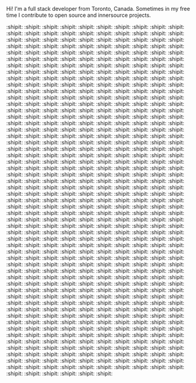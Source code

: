 Hi! I'm a full stack developer from Toronto, Canada. Sometimes in my free time I contribute to open source and innersource projects.

:shipit: :shipit: :shipit: :shipit: :shipit: :shipit: :shipit: :shipit: :shipit: :shipit: :shipit: :shipit: :shipit: :shipit: :shipit: :shipit: :shipit: :shipit: :shipit: :shipit: :shipit: :shipit: :shipit: :shipit: :shipit: :shipit: :shipit: :shipit: :shipit: :shipit: :shipit: :shipit: :shipit: :shipit: :shipit: :shipit: :shipit: :shipit: :shipit: :shipit: :shipit: :shipit: :shipit: :shipit: :shipit: :shipit: :shipit: :shipit: :shipit: :shipit: :shipit: :shipit: :shipit: :shipit: :shipit: :shipit: :shipit: :shipit: :shipit: :shipit: :shipit: :shipit: :shipit: :shipit: :shipit: :shipit: :shipit: :shipit: :shipit: :shipit: :shipit: :shipit: :shipit: :shipit: :shipit: :shipit: :shipit: :shipit: :shipit: :shipit: :shipit: :shipit: :shipit: :shipit: :shipit: :shipit: :shipit: :shipit: :shipit: :shipit: :shipit: :shipit: :shipit: :shipit: :shipit: :shipit: :shipit: :shipit: :shipit: :shipit: :shipit: :shipit: :shipit: :shipit: :shipit: :shipit: :shipit: :shipit: :shipit: :shipit: :shipit: :shipit: :shipit: :shipit: :shipit: :shipit: :shipit: :shipit: :shipit: :shipit: :shipit: :shipit: :shipit: :shipit: :shipit: :shipit: :shipit: :shipit: :shipit: :shipit: :shipit: :shipit: :shipit: :shipit: :shipit: :shipit: :shipit: :shipit: :shipit: :shipit: :shipit: :shipit: :shipit: :shipit: :shipit: :shipit: :shipit: :shipit: :shipit: :shipit: :shipit: :shipit: :shipit: :shipit: :shipit: :shipit: :shipit: :shipit: :shipit: :shipit: :shipit: :shipit: :shipit: :shipit: :shipit: :shipit: :shipit: :shipit: :shipit: :shipit: :shipit: :shipit: :shipit: :shipit: :shipit: :shipit: :shipit: :shipit: :shipit: :shipit: :shipit: :shipit: :shipit: :shipit: :shipit: :shipit: :shipit: :shipit: :shipit: :shipit: :shipit: :shipit: :shipit: :shipit: :shipit: :shipit: :shipit: :shipit: :shipit: :shipit: :shipit: :shipit: :shipit: :shipit: :shipit: :shipit: :shipit: :shipit: :shipit: :shipit: :shipit: :shipit: :shipit: :shipit: :shipit: :shipit: :shipit: :shipit: :shipit: :shipit: :shipit: :shipit: :shipit: :shipit: :shipit: :shipit: :shipit: :shipit: :shipit: :shipit: :shipit: :shipit: :shipit: :shipit: :shipit: :shipit: :shipit: :shipit: :shipit: :shipit: :shipit: :shipit: :shipit: :shipit: :shipit: :shipit: :shipit: :shipit: :shipit: :shipit: :shipit: :shipit: :shipit: :shipit: :shipit: :shipit: :shipit: :shipit: :shipit: :shipit: :shipit: :shipit: :shipit: :shipit: :shipit: :shipit: :shipit: :shipit: :shipit: :shipit: :shipit: :shipit: :shipit: :shipit: :shipit: :shipit: :shipit: :shipit: :shipit: :shipit: :shipit: :shipit: :shipit: :shipit: :shipit: :shipit: :shipit: :shipit: :shipit: :shipit: :shipit: :shipit: :shipit: :shipit: :shipit: :shipit: :shipit: :shipit: :shipit: :shipit: :shipit: :shipit: :shipit: :shipit: :shipit: :shipit: :shipit: :shipit: :shipit: :shipit: :shipit: :shipit: :shipit: :shipit: :shipit: :shipit: :shipit: :shipit: :shipit: :shipit: :shipit: :shipit: :shipit: :shipit: :shipit: :shipit: :shipit: :shipit: :shipit: :shipit: :shipit: :shipit: :shipit: :shipit: :shipit: :shipit: :shipit: :shipit: :shipit: :shipit: :shipit: :shipit: :shipit: :shipit: :shipit: :shipit: :shipit: :shipit: :shipit: :shipit: :shipit: :shipit: :shipit: :shipit: :shipit: :shipit: :shipit: :shipit: :shipit: :shipit: :shipit: :shipit: :shipit: :shipit: :shipit: :shipit: :shipit: :shipit: :shipit: :shipit: :shipit: :shipit: :shipit: :shipit: :shipit: :shipit: :shipit: :shipit: :shipit: :shipit: :shipit: :shipit: :shipit: :shipit: :shipit: :shipit: :shipit: :shipit: :shipit: :shipit: :shipit: :shipit: :shipit: :shipit: :shipit: :shipit: :shipit: :shipit: :shipit: :shipit: :shipit: :shipit: :shipit: :shipit: :shipit: :shipit: :shipit: :shipit: :shipit: :shipit: :shipit: :shipit: :shipit: :shipit: :shipit: :shipit: :shipit: :shipit: :shipit: :shipit: :shipit: :shipit: :shipit: :shipit: :shipit: :shipit: :shipit: :shipit: :shipit: :shipit: :shipit: :shipit: :shipit: :shipit: :shipit: :shipit: :shipit: :shipit: :shipit: :shipit: :shipit: :shipit: :shipit: :shipit: :shipit: :shipit: :shipit: :shipit: :shipit: :shipit: :shipit: :shipit: :shipit: :shipit: :shipit: :shipit: :shipit: :shipit: :shipit: :shipit: :shipit: :shipit: :shipit: :shipit: :shipit: :shipit: :shipit: :shipit: :shipit: :shipit: :shipit: :shipit: :shipit: :shipit: :shipit: :shipit: :shipit: :shipit: :shipit: :shipit: :shipit: :shipit: :shipit: :shipit: :shipit: :shipit: :shipit: :shipit: :shipit: :shipit: :shipit: :shipit: :shipit: :shipit: :shipit: :shipit: :shipit: :shipit: :shipit: :shipit: :shipit: :shipit: :shipit: :shipit: :shipit: :shipit: :shipit: :shipit: :shipit: :shipit: :shipit: :shipit: :shipit: :shipit: :shipit: :shipit: :shipit: :shipit: :shipit: :shipit: :shipit: :shipit: :shipit: :shipit: :shipit: :shipit: :shipit: :shipit: :shipit: :shipit: :shipit: :shipit: :shipit: :shipit: :shipit: :shipit: :shipit: :shipit: :shipit: :shipit: :shipit: :shipit: :shipit: :shipit: :shipit: :shipit:
